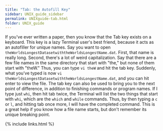 ```yaml
---
title: "Tab: the Autofill Key"
sidebar: UNIX_guide_sidebar
permalink: UNIXguide-tab.html
folder: UNIX_guide
---
```


If you've ever written a paper, then you know that the Tab key exists on a
keyboard.
This key is a lazy Terminal user's best friend, because it acts as an
autofiller for unique names.
Say you want to open `theWorldsLongestDatasetwiththeWorldsLongestName.dat`.
First, that name is really long.
Second, there's a lot of weird capitalization.
Say that there are a few file names in the same directory that start with
"the," but none of them start with "theW."
Thus, you can type `vi theW` and hit the tab key.
Suddenly, what you've typed is now
`vi theWorldsLongestDatasetwiththeWorldsLongestName.dat`, and you can hit enter
to view the file.
The tab key can also be used to bring you to the next point of difference, in
addition to finishing commands or program names.
If I type just `whi`, then hit tab twice, the Terminal will list the two
things that start with `whi`, which are the `which` and `while` commands.
Thus, by then typing a `c` or `l`, and hitting tab once more, I will have the
completed command.
This is a great help if you know how a file name starts, but don't remember its
unique breaking point.

{% include links.html %}
